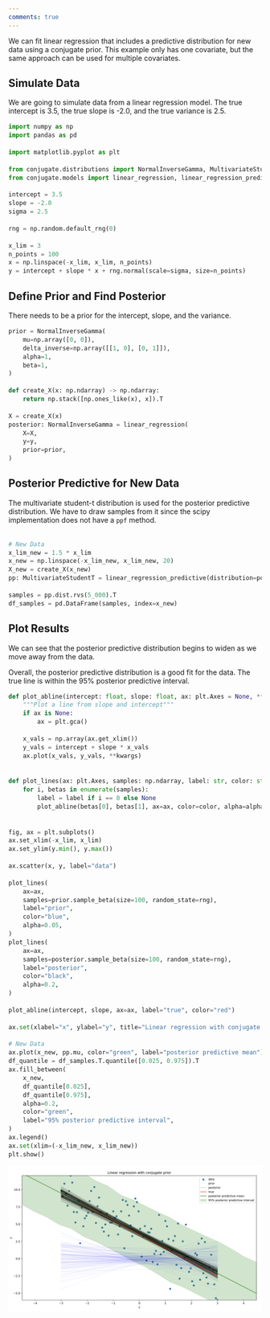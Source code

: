 ```yaml
---
comments: true
---
```


We can fit linear regression that includes a predictive distribution for new data using a conjugate prior. This example only has one covariate, but the same approach can be used for multiple covariates.

## Simulate Data

We are going to simulate data from a linear regression model. The true intercept is 3.5, the true slope is -2.0, and the true variance is 2.5.

```python
import numpy as np
import pandas as pd

import matplotlib.pyplot as plt

from conjugate.distributions import NormalInverseGamma, MultivariateStudentT
from conjugate.models import linear_regression, linear_regression_predictive

intercept = 3.5
slope = -2.0
sigma = 2.5

rng = np.random.default_rng(0)

x_lim = 3
n_points = 100
x = np.linspace(-x_lim, x_lim, n_points)
y = intercept + slope * x + rng.normal(scale=sigma, size=n_points)

```

## Define Prior and Find Posterior

There needs to be a prior for the intercept, slope, and the variance.

```python
prior = NormalInverseGamma(
    mu=np.array([0, 0]),
    delta_inverse=np.array([[1, 0], [0, 1]]),
    alpha=1,
    beta=1,
)

def create_X(x: np.ndarray) -> np.ndarray:
    return np.stack([np.ones_like(x), x]).T

X = create_X(x)
posterior: NormalInverseGamma = linear_regression(
    X=X,
    y=y,
    prior=prior,
)

```

## Posterior Predictive for New Data

The multivariate student-t distribution is used for the posterior predictive distribution. We have to draw samples from it since the scipy implementation does not have a `ppf` method.

```python

# New Data
x_lim_new = 1.5 * x_lim
x_new = np.linspace(-x_lim_new, x_lim_new, 20)
X_new = create_X(x_new)
pp: MultivariateStudentT = linear_regression_predictive(distribution=posterior, X=X_new)

samples = pp.dist.rvs(5_000).T
df_samples = pd.DataFrame(samples, index=x_new)
```

## Plot Results

We can see that the posterior predictive distribution begins to widen as we move away from the data.

Overall, the posterior predictive distribution is a good fit for the data. The true line is within the 95% posterior predictive interval.

```python
def plot_abline(intercept: float, slope: float, ax: plt.Axes = None, **kwargs):
    """Plot a line from slope and intercept"""
    if ax is None:
        ax = plt.gca()

    x_vals = np.array(ax.get_xlim())
    y_vals = intercept + slope * x_vals
    ax.plot(x_vals, y_vals, **kwargs)


def plot_lines(ax: plt.Axes, samples: np.ndarray, label: str, color: str, alpha: float):
    for i, betas in enumerate(samples):
        label = label if i == 0 else None
        plot_abline(betas[0], betas[1], ax=ax, color=color, alpha=alpha, label=label)


fig, ax = plt.subplots()
ax.set_xlim(-x_lim, x_lim)
ax.set_ylim(y.min(), y.max())

ax.scatter(x, y, label="data")

plot_lines(
    ax=ax,
    samples=prior.sample_beta(size=100, random_state=rng),
    label="prior",
    color="blue",
    alpha=0.05,
)
plot_lines(
    ax=ax,
    samples=posterior.sample_beta(size=100, random_state=rng),
    label="posterior",
    color="black",
    alpha=0.2,
)

plot_abline(intercept, slope, ax=ax, label="true", color="red")

ax.set(xlabel="x", ylabel="y", title="Linear regression with conjugate prior")

# New Data
ax.plot(x_new, pp.mu, color="green", label="posterior predictive mean")
df_quantile = df_samples.T.quantile([0.025, 0.975]).T
ax.fill_between(
    x_new,
    df_quantile[0.025],
    df_quantile[0.975],
    alpha=0.2,
    color="green",
    label="95% posterior predictive interval",
)
ax.legend()
ax.set(xlim=(-x_lim_new, x_lim_new))
plt.show()
```

![Linear Regression](./../images/linear-regression.png)
